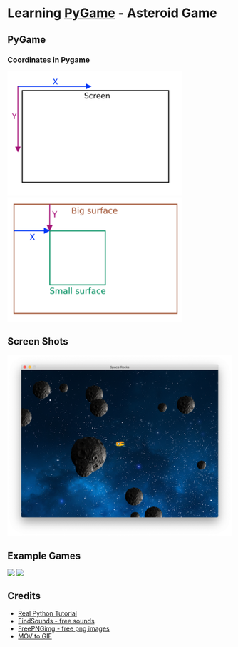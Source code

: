 # Learning [PyGame](https://www.pygame.org/news) - Asteroid Game

## PyGame

### Coordinates in Pygame

![](static/coordinates.png)
![](static/coordinates2.png)

## Screen Shots

<img src="static/ScreenShot1.png" alt="drawing" width="580"/>
<!-- ![](static/ScreenShot1.png) -->

## Example Games

![](static/game1.gif)
![](static/game2.gif)

## Credits

- [Real Python Tutorial](https://realpython.com/asteroids-game-python/)
- [FindSounds - free sounds](https://www.findsounds.com/ISAPI/search.dll?keywords=laser)
- [FreePNGimg - free png images](https://freepngimg.com/)
- [MOV to GIF](https://cloudconvert.com/mov-to-gif)







